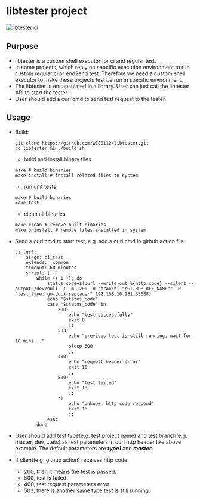 # libtester project

[![libtester ci](https://github.com/w180112/libtester/actions/workflows/ci.yml/badge.svg)](https://github.com/w180112/libtester/actions/workflows/ci.yml)

## Purpose
- libtester is a custom shell executor for ci and regular test.
- In some projects, which reply on sepcific execution environment to run custom regular ci or end2end test. Therefore we need a custom shell executor to make these projects test be run in specific environment.
- The libtester is encapsulated in a library. User can just call the libtester API to start the tester.
- User should add a curl cmd to send test request to the tester.

## Usage
- Build:
    ```
    git clone https://github.com/w180112/libtester.git
    cd libtester && ./build.sh
    ```
    - build and install binary files
    ```
    make # build binaries
    make install # install related files to system
    ```
    - run unit tests
    ```
    make # build binaries
    make test
    ```
    - clean all binaries
    ```
    make clean # remove built binaries
    make uninstall # remove files installed in system
    ```
- Send a curl cmd to start test, e.g. add a curl cmd in github action file
    ```
    ci_test:
        stage: ci_test
        extends: .common
        timeout: 60 minutes
        script: |
            while (( 1 )); do
                status_code=$(curl --write-out %{http_code} --silent --output /dev/null -I -m 1200 -H "branch: "$GITHUB_REF_NAME"" -H "test_type: go-docx-replacer" 192.168.10.151:55688)
                echo "$status_code"
                case "$status_code" in
                    200)
                        echo "test successfully"
                        exit 0
                        ;;
                    503)
                        echo "previous test is still running, wait for 10 mins..."
                        sleep 600
                        ;;
                    400)
                        echo "request header error"
                        exit 10
                        ;;
                    500)
                        echo "test failed"
                        exit 10
                        ;;
                    *)
                        echo "unknown http code respond"
                        exit 10
                        ;;
                esac
            done
    ```
- User should add test type(e.g. test project name) and test branch(e.g. master, dev, ...etc) as test parameters in curl http header like above example. The default parameters are ***type1*** and ***master***.

- If client(e.g. github action) receives http code:
    - 200, then it means the test is passed.
    - 500, test is failed.
    - 400, test request parameters error.
    - 503, there is another same type test is still running.
